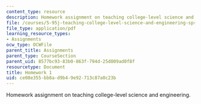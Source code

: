 ```yaml
---
content_type: resource
description: Homework assignment on teaching college-level science and engineering.
file: /courses/5-95j-teaching-college-level-science-and-engineering-spring-2009/ce08e355bb8ad9b49e92713c87a0c23b_MIT5_95js09_hw01.pdf
file_type: application/pdf
learning_resource_types:
- Assignments
ocw_type: OCWFile
parent_title: Assignments
parent_type: CourseSection
parent_uid: 8577bc93-83b0-863f-794d-25d009ad0f8f
resourcetype: Document
title: Homework 1
uid: ce08e355-bb8a-d9b4-9e92-713c87a0c23b
---
```

Homework assignment on teaching college-level science and engineering.

